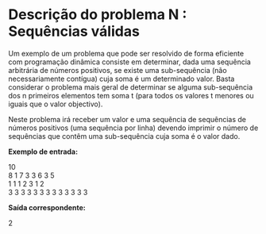 # Descrição do problema N : Sequências válidas

Um exemplo de um problema que pode ser resolvido de forma eficiente com programação dinâmica consiste em determinar, dada uma sequência arbitrária de números positivos, se existe uma sub-sequência (não necessariamente contígua) cuja soma é um determinado valor. Basta considerar o problema mais geral de determinar se alguma sub-sequência dos n primeiros elementos tem soma t (para todos os valores t menores ou iguais que o valor objectivo).  

Neste problema irá receber um valor e uma sequência de sequências de números positivos (uma sequência por linha) devendo imprimir o número de sequências que contêm uma sub-sequência cuja soma é o valor dado.  

**Exemplo de entrada:**  

10  
8 1 7 3 3 6 3 5  
1 1 1 2 3 1 2  
3 3 3 3 3 3 3 3 3 3 3 3 3  

**Saída correspondente:** 

2